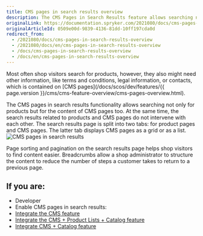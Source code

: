 ```yaml
---
title: CMS pages in search results overview
description: The CMS Pages in Search Results feature allows searching not only for products but for CMS pages content as well.
originalLink: https://documentation.spryker.com/2021080/docs/cms-pages-in-search-results-overview
originalArticleId: 0509e00d-9839-4136-81dd-10ff197cda0d
redirect_from:
  - /2021080/docs/cms-pages-in-search-results-overview
  - /2021080/docs/en/cms-pages-in-search-results-overview
  - /docs/cms-pages-in-search-results-overview
  - /docs/en/cms-pages-in-search-results-overview
---
```


Most often shop visitors search for products, however, they also might need other information, like terms and conditions, legal information, or contacts, which is contained on [CMS pages](/docs/scos/dev/features/{{ page.version }}/cms/cms-feature-overview/cms-pages-overview.html).

The CMS pages in search results functionality allows searching not only for products but for the content of CMS pages too. At the same time, the search results related to products and CMS pages do not intervene with each other. The search results page is split into two tabs: for product pages and CMS pages. The latter tab displays CMS pages as a grid or as a list.
![CMS pages in search results](https://spryker.s3.eu-central-1.amazonaws.com/docs/Features/Search+and+Filter/CMS+Pages+in+Search+Results/cms-pages-in-search-results.png)

Page sorting and pagination on the search results page helps shop visitors to find content easier. Breadcrumbs allow a shop administrator to structure the content to reduce the number of steps a customer takes to return to a previous page.


## If you are:

<div class="mr-container">
    <div class="mr-list-container">
        <!-- col1 -->
        <div class="mr-col">
            <ul class="mr-list mr-list-green">
                <li class="mr-title">Developer</li>
                <li>Enable CMS pages in search results:</li>
                <li><a href="https://documentation.spryker.com/docs/cms-feature-integration" class="mr-link">Integrate the CMS feature</a></li>
                <li><a href="/docs/scos/dev/features/{{ page.version }}/cms/cms-feature-overview/cms-pages-overview.html-search-product-lists-catalog-feature-integration" class="mr-link">Integrate the CMS + Product Lists + Catalog feature</a></li>
                <li><a href="/docs/scos/dev/features/{{ page.version }}/cms/cms-feature-overview/cms-pages-overview.htmls-in-search-results-integration" class="mr-link">Integrate CMS + Catalog feature</a></li>
            </ul>
        </div>
    </div>
</div>      
